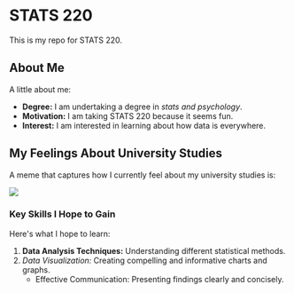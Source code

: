# STATS 220

This is my repo for STATS 220.

## About Me

A little about me:

- **Degree:** I am undertaking a degree in *stats and psychology*.
- **Motivation:** I am taking STATS 220 because it seems fun.
- **Interest:** I am interested in learning about how data is everywhere.

## My Feelings About University Studies

A meme that captures how I currently feel about my university studies is:

![](https://tenor.com/zh-TW/view/taylor-swift-eras-tour-taylor-swift-swag-taylor-swift-megan-megan-gif-4986854476461294684)

### Key Skills I Hope to Gain

Here's what I hope to learn:

1.  **Data Analysis Techniques:**  Understanding different statistical methods.
2.  *Data Visualization:* Creating compelling and informative charts and graphs.
    *   Effective Communication: Presenting findings clearly and concisely.
